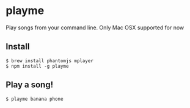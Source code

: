 # playme

Play songs from your command line. Only Mac OSX supported for now

## Install

    $ brew install phantomjs mplayer
    $ npm install -g playme

## Play a song!

    $ playme banana phone
